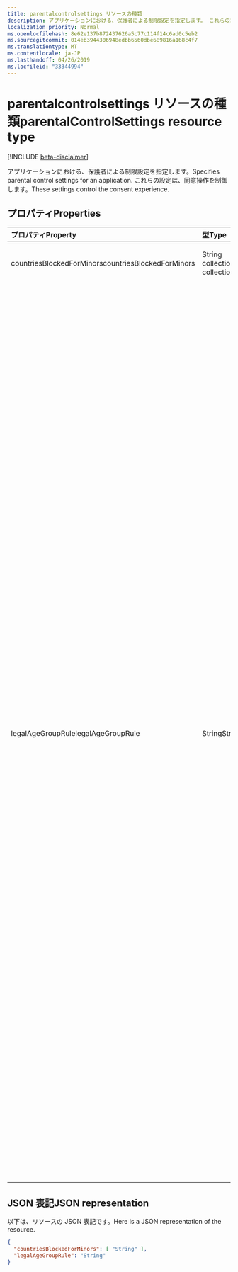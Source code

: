 ```yaml
---
title: parentalcontrolsettings リソースの種類
description: アプリケーションにおける、保護者による制限設定を指定します。 これらの設定は、同意操作を制御します。
localization_priority: Normal
ms.openlocfilehash: 8e62e137b872437626a5c77c114f14c6ad0c5eb2
ms.sourcegitcommit: 014eb3944306948edbb6560dbe689816a168c4f7
ms.translationtype: MT
ms.contentlocale: ja-JP
ms.lasthandoff: 04/26/2019
ms.locfileid: "33344994"
---
```

# <a name="parentalcontrolsettings-resource-type"></a><span data-ttu-id="f5146-104">parentalcontrolsettings リソースの種類</span><span class="sxs-lookup"><span data-stu-id="f5146-104">parentalControlSettings resource type</span></span>

[!INCLUDE [beta-disclaimer](../../includes/beta-disclaimer.md)]

<span data-ttu-id="f5146-105">アプリケーションにおける、保護者による制限設定を指定します。</span><span class="sxs-lookup"><span data-stu-id="f5146-105">Specifies parental control settings for an application.</span></span> <span data-ttu-id="f5146-106">これらの設定は、同意操作を制御します。</span><span class="sxs-lookup"><span data-stu-id="f5146-106">These settings control the consent experience.</span></span>

## <a name="properties"></a><span data-ttu-id="f5146-107">プロパティ</span><span class="sxs-lookup"><span data-stu-id="f5146-107">Properties</span></span>

| <span data-ttu-id="f5146-108">プロパティ</span><span class="sxs-lookup"><span data-stu-id="f5146-108">Property</span></span> | <span data-ttu-id="f5146-109">型</span><span class="sxs-lookup"><span data-stu-id="f5146-109">Type</span></span> | <span data-ttu-id="f5146-110">説明</span><span class="sxs-lookup"><span data-stu-id="f5146-110">Description</span></span> |
:---------------|:--------|:----------|
|<span data-ttu-id="f5146-111">countriesBlockedForMinors</span><span class="sxs-lookup"><span data-stu-id="f5146-111">countriesBlockedForMinors</span></span>|<span data-ttu-id="f5146-112">String collection</span><span class="sxs-lookup"><span data-stu-id="f5146-112">String collection</span></span>| <span data-ttu-id="f5146-113">[2 文字の ISO 国コード](https://www.iso.org/iso-3166-country-codes.html)を指定します。</span><span class="sxs-lookup"><span data-stu-id="f5146-113">Specifies the [two-letter ISO country codes](https://www.iso.org/iso-3166-country-codes.html).</span></span> <span data-ttu-id="f5146-114">この一覧で指定された国からの未成年者では、アプリケーションへのアクセスがブロックされます。</span><span class="sxs-lookup"><span data-stu-id="f5146-114">Access to the application will be blocked for minors from the countries specified in this list.</span></span>|
|<span data-ttu-id="f5146-115">legalAgeGroupRule</span><span class="sxs-lookup"><span data-stu-id="f5146-115">legalAgeGroupRule</span></span>| <span data-ttu-id="f5146-116">String</span><span class="sxs-lookup"><span data-stu-id="f5146-116">String</span></span> | <span data-ttu-id="f5146-117">アプリのユーザーに適用する法的年齢グループルールを指定します。</span><span class="sxs-lookup"><span data-stu-id="f5146-117">Specifies the legal age group rule that applies to users of the app.</span></span> <span data-ttu-id="f5146-118">以下のいずれかの値に設定できます。</span><span class="sxs-lookup"><span data-stu-id="f5146-118">Can be set to one of the following values:</span></span> <table><tr><th><span data-ttu-id="f5146-119">値</span><span class="sxs-lookup"><span data-stu-id="f5146-119">Value</span></span></th><th><span data-ttu-id="f5146-120">説明</span><span class="sxs-lookup"><span data-stu-id="f5146-120">Description</span></span></th></tr><tr><td><span data-ttu-id="f5146-121">許可</span><span class="sxs-lookup"><span data-stu-id="f5146-121">Allow</span></span></td><td><span data-ttu-id="f5146-122">既定値です。</span><span class="sxs-lookup"><span data-stu-id="f5146-122">Default.</span></span> <span data-ttu-id="f5146-123">リーガルの最小値を強制します。</span><span class="sxs-lookup"><span data-stu-id="f5146-123">Enforces the legal minimum.</span></span> <span data-ttu-id="f5146-124">これは、欧州連合と韓国の未成年者について、キッズセーフティが必要であることを意味します。</span><span class="sxs-lookup"><span data-stu-id="f5146-124">This means parental consent is required for minors in the European Union and Korea.</span></span></td></tr><tr><td><span data-ttu-id="f5146-125">requireconforprivacyservices</span><span class="sxs-lookup"><span data-stu-id="f5146-125">RequireConsentForPrivacyServices</span></span></td><td><span data-ttu-id="f5146-126">ユーザーが COPPA ルールに準拠する生年月日を指定することを強制します。</span><span class="sxs-lookup"><span data-stu-id="f5146-126">Enforces the user to specify date of birth to comply with COPPA rules.</span></span> </td></tr><tr><td><span data-ttu-id="f5146-127">requireconforminor</span><span class="sxs-lookup"><span data-stu-id="f5146-127">RequireConsentForMinors</span></span></td><td><span data-ttu-id="f5146-128">国のマイナールールに関係なく、18才以下の年齢に対しては、上位下位の同意が必要です。</span><span class="sxs-lookup"><span data-stu-id="f5146-128">Requires parental consent for ages below 18, regardless of country minor rules.</span></span></td></tr><tr><td><span data-ttu-id="f5146-129">requireconforkids</span><span class="sxs-lookup"><span data-stu-id="f5146-129">RequireConsentForKids</span></span></td><td><span data-ttu-id="f5146-130">国のマイナールールに関係なく、14才未満の年齢に対して上位下位の同意が必要です。</span><span class="sxs-lookup"><span data-stu-id="f5146-130">Requires parental consent for ages below 14, regardless of country minor rules.</span></span></td></tr><tr><td><span data-ttu-id="f5146-131">BlockMinors</span><span class="sxs-lookup"><span data-stu-id="f5146-131">BlockMinors</span></span></td><td><span data-ttu-id="f5146-132">未成年者がアプリを使用することをブロックします。</span><span class="sxs-lookup"><span data-stu-id="f5146-132">Blocks minors from using the app.</span></span></td></tr></table> |

## <a name="json-representation"></a><span data-ttu-id="f5146-133">JSON 表記</span><span class="sxs-lookup"><span data-stu-id="f5146-133">JSON representation</span></span>
<span data-ttu-id="f5146-134">以下は、リソースの JSON 表記です。</span><span class="sxs-lookup"><span data-stu-id="f5146-134">Here is a JSON representation of the resource.</span></span>

<!--{
  "blockType": "resource",
  "@odata.type": "microsoft.graph.parentalControlSettings"
}-->
```json
{
  "countriesBlockedForMinors": [ "String" ],
  "legalAgeGroupRule": "String"
}

```
